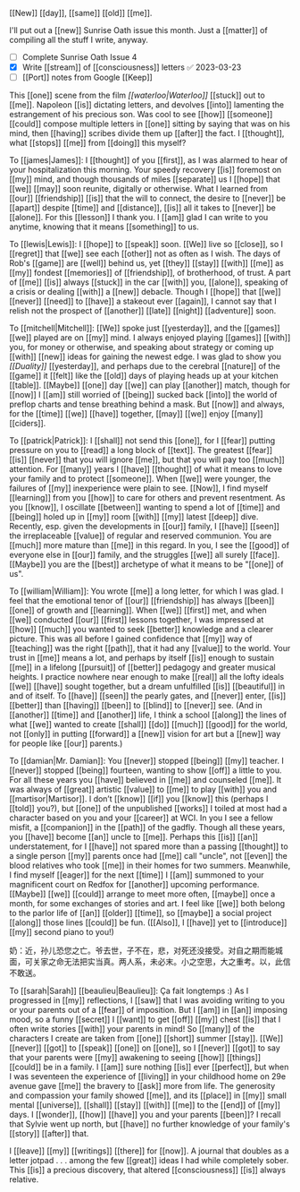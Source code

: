 [[New]] [[day]], [[same]] [[old]] [[me]].

I'll put out a [[new]] Sunrise Oath issue this month. Just a [[matter]] of compiling all the stuff I write, anyway.

- [ ] Complete Sunrise Oath Issue 4
- [x] Write [[stream]] of [[consciousness]] letters ✅ 2023-03-23
- [ ] [[Port]] notes from Google [[Keep]]

This [[one]] scene from the film *[[waterloo|Waterloo]]* [[stuck]] out to [[me]]. Napoleon [[is]] dictating letters, and devolves [[into]] lamenting the estrangement of his precious son. Was cool to see [[how]] [[someone]] [[could]] compose multiple letters in [[one]] sitting by saying that was on his mind, then [[having]] scribes divide them up [[after]] the fact. I [[thought]], what [[stops]] [[me]] from [[doing]] this myself?

To [[james|James]]: I [[thought]] of you [[first]], as I was alarmed to hear of your hospitalization this morning. Your speedy recovery [[is]] foremost on [[my]] mind, and though thousands of miles [[separate]] us I [[hope]] that [[we]] [[may]] soon reunite, digitally or otherwise. What I learned from [[our]] [[friendship]] [[is]] that the will to connect, the desire to [[never]] be [[apart]] despite [[time]] and [[distance]], [[is]] all it takes to [[never]] be [[alone]]. For this [[lesson]] I thank you. I [[am]] glad I can write to you anytime, knowing that it means [[something]] to us.

To [[lewis|Lewis]]: I [[hope]] to [[speak]] soon. [[We]] live so [[close]], so I [[regret]] that [[we]] see each [[other]] not as often as I wish. The days of Rob's [[game]] are [[well]] behind us, yet [[they]] [[stay]] [[with]] [[me]] as [[my]] fondest [[memories]] of [[friendship]], of brotherhood, of trust. A part of [[me]] [[is]] always [[stuck]] in the car [[with]] you, [[alone]], speaking of a crisis or dealing [[with]] a [[new]] debacle. Though I [[hope]] that [[we]] [[never]] [[need]] to [[have]] a stakeout ever [[again]], I cannot say that I relish not the prospect of [[another]] [[late]] [[night]] [[adventure]] soon.

To [[mitchell|Mitchell]]: [[We]] spoke just [[yesterday]], and the [[games]] [[we]] played are on [[my]] mind. I always enjoyed playing [[games]] [[with]] you, for money or otherwise, and speaking about strategy or coming up [[with]] [[new]] ideas for gaining the newest edge. I was glad to show you *[[Duality]]* [[yesterday]], and perhaps due to the cerebral [[nature]] of the [[game]] it [[felt]] like the [[old]] days of playing heads up at your kitchen [[table]]. [[Maybe]] [[one]] day [[we]] can play [[another]] match, though for [[now]] I [[am]] still worried of [[being]] sucked back [[into]] the world of preflop charts and tense breathing behind a mask. But [[now]] and always, for the [[time]] [[we]] [[have]] together, [[may]] [[we]] enjoy [[many]] [[ciders]].

To [[patrick|Patrick]]: I [[shall]] not send this [[one]], for I [[fear]] putting pressure on you to [[read]] a long block of [[text]]. The greatest [[fear]] [[is]] [[never]] that you will ignore [[me]], but that you will pay too [[much]] attention. For [[many]] years I [[have]] [[thought]] of what it means to love your family and to protect [[someone]]. When [[we]] were younger, the failures of [[my]] inexperience were plain to see. [[Now]], I find myself [[learning]] from you [[how]] to care for others and prevent resentment. As you [[know]], I oscillate [[between]] wanting to spend a lot of [[time]] and [[being]] holed up in [[my]] room [[with]] [[my]] latest [[deep]] dive. Recently, esp. given the developments in [[our]] family, I [[have]] [[seen]] the irreplaceable [[value]] of regular and reserved communion. You are [[much]] more mature than [[me]] in this regard. In you, I see the [[good]] of everyone else in [[our]] family, and the struggles [[we]] all surely [[face]]. [[Maybe]] you are the [[best]] archetype of what it means to be "[[one]] of us". 

To [[william|William]]: You wrote [[me]] a long letter, for which I was glad. I feel that the emotional tenor of [[our]] [[friendship]] has always [[been]] [[one]] of growth and [[learning]]. When [[we]] [[first]] met, and when [[we]] conducted [[our]] [[first]] lessons together, I was impressed at [[how]] [[much]] you wanted to seek [[better]] knowledge and a clearer picture. This was all before I gained confidence that [[my]] way of [[teaching]] was the right [[path]], that it had any [[value]] to the world. Your trust in [[me]] means a lot, and perhaps by itself [[is]] enough to sustain [[me]] in a lifelong [[pursuit]] of [[better]] pedagogy and greater musical heights. I practice nowhere near enough to make [[real]] all the lofty ideals [[we]] [[have]] sought together, but a dream unfulfilled [[is]] [[beautiful]] in and of itself. To [[have]] [[seen]] the pearly gates, and [[never]] enter, [[is]] [[better]] than [[having]] [[been]] to [[blind]] to [[never]] see. (And in [[another]] [[time]] and [[another]] life, I think a school [[along]] the lines of what [[we]] wanted to create [[shall]] [[do]] [[much]] [[good]] for the world, not [[only]] in putting [[forward]] a [[new]] vision for art but a [[new]] way for people like [[our]] parents.)

To [[damian|Mr. Damian]]: You [[never]] stopped [[being]] [[my]] teacher. I [[never]] stopped [[being]] fourteen, wanting to show [[off]] a little to you. For all these years you [[have]] believed in [[me]] and counseled [[me]]. It was always of [[great]] artistic [[value]] to [[me]] to play [[with]] you and [[martisor|Martisor]]. I don’t [[know]] [[if]] you [[know]] this (perhaps I [[told]] you?), but [[one]] of the unpublished [[works]] I toiled at most had a character based on you and your [[career]] at WCI. In you I see a fellow misfit, a [[companion]] in the [[path]] of the gadfly. Though all these years, you [[have]] become [[an]] uncle to [[me]]. Perhaps this [[is]] [[an]] understatement, for I [[have]] not spared more than a passing [[thought]] to a single person [[my]] parents once had [[me]] call "uncle", not [[even]] the blood relatives who took [[me]] in their homes for two summers. Meanwhile, I find myself [[eager]] for the next [[time]] I [[am]] summoned to your magnificent court on Redfox for [[another]] upcoming performance. [[Maybe]] [[we]] [[could]] arrange to meet more often, [[maybe]] once a month, for some exchanges of stories and art. I feel like [[we]] both belong to the parlor life of [[an]] [[older]] [[time]], so [[maybe]] a social project [[along]] those lines [[could]] be fun. ([[Also]], I [[have]] yet to [[introduce]] [[my]] second piano to you!)

奶：近，孙儿恐您之亡。爷去世，子不在，悲，对死还没接受。对自之期而能城面，可关家之命无法把实当真。两人系，未必末。小之空思，大之重考。以，此信不敢送。

To [[sarah|Sarah]] [[beaulieu|Beaulieu]]: Ça fait longtemps :) As I progressed in [[my]] reflections, I [[saw]] that I was avoiding writing to you or your parents out of a [[fear]] of imposition. But I [[am]] in [[an]] imposing mood, so a funny [[secret]] I [[want]] to get [[off]] [[my]] chest [[is]] that I often write stories [[with]] your parents in mind! So [[many]] of the characters I create are taken from [[one]] [[short]] summer [[stay]]. [[We]] [[never]] [[got]] to [[speak]] [[one]] on [[one]], so I [[never]] [[got]] to say that your parents were [[my]] awakening to seeing [[how]] [[things]] [[could]] be in a family. I [[am]] sure nothing [[is]] ever [[perfect]], but when I was seventeen the experience of [[living]] in your childhood home on 29e avenue gave [[me]] the bravery to [[ask]] more from life. The generosity and compassion your family showed [[me]], and its [[place]] in [[my]] small mental [[universe]], [[shall]] [[stay]] [[with]] [[me]] to the [[end]] of [[my]] days. I [[wonder]], [[how]] [[have]] you and your parents [[been]]? I recall that Sylvie went up north, but [[have]] no further knowledge of your family's [[story]] [[after]] that.

I [[leave]] [[my]] [[writings]] [[there]] for [[now]]. A journal that doubles as a letter jotpad . . . among the few [[great]] ideas I had while completely sober. This [[is]] a precious discovery, that altered [[consciousness]] [[is]] always relative.